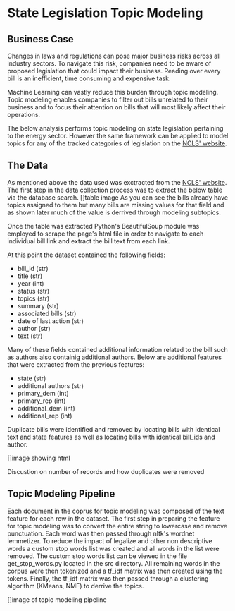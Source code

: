 # State Legislation Topic Modeling 


## Business Case 
Changes in laws and regulations can pose major business risks across all industry sectors. To navigate this risk, companies need to be aware of proposed legislation that could impact their business. Reading over every bill is an inefficient, time consuming and expensive task. 

Machine Learning can vastly reduce this burden through topic modeling. Topic modeling enables companies to filter out bills unrelated to their business and to focus their attention on bills that will most likely affect their operations. 

The below analysis performs topic modeling on state legislation pertaining to the energy sector. However the same framework can be applied to model topics for any of the tracked categories of legislation on the [NCLS' website](https://www.ncsl.org/research/telecommunications-and-information-technology/ncsl-50-state-searchable-bill-tracking-databases.aspx). 

## The Data 

As mentioned above the data used was exctracted from the [NCLS' website](https://www.ncsl.org/research/telecommunications-and-information-technology/ncsl-50-state-searchable-bill-tracking-databases.aspx). The first step in the data collection process was to extract the below table via the database search. 
[]table image
As you can see the bills already have topics assigned to them but many bills are missing values for that field and as shown later much of the value is derrived through modeling subtopics. 

Once the table was extracted Python's BeautifulSoup module was employed to scrape the page's html file in order to navigate to each individual bill link and extract the bill text from each link. 

At this point the dataset contained the following fields: 

-   bill_id (str)
-   title   (str)
-   year    (int)
-   status  (str)
-   topics  (str)
-   summary (str)
-   associated bills (str)
-   date of last action (str)
-   author  (str)
-   text    (str)

Many of these fields contained additional information related to the bill such as authors also containig additional authors. Below are additional features that were extracted from the previous features:
-   state   (str)
-   additional authors (str)
-   primary_dem (int)
-   primary_rep (int)
-   additional_dem (int)
-   additional_rep  (int)

Duplicate bills were identified and removed by locating bills with identical text and state features as well as locating bills with identical bill_ids and author. 

[]image showing html 

Discustion on number of records and how duplicates were removed 

## Topic Modeling Pipeline 

Each document in the coprus for topic modeling was composed of the text feature for each row in the dataset. The first step in preparing the feature for topic modeling was to convert the entire string to lowercase and remove punctuation. Each word was then passed through nltk's wordnet lemmetizer. To reduce the impact of legalize and other non descriptive words a custom stop words list was created and all words in the list were removed. The custom stop words list can be viewed in the file get_stop_words.py located in the src directory. All remaining words in the corpus were then tokenized and a tf_idf matrix was then created using the tokens. Finally, the tf_idf matrix was then passed through a clustering algorithm (KMeans, NMF) to derrive the topics. 

[]image of topic modeling pipeline 

